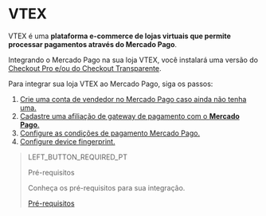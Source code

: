 # VTEX

VTEX é uma **plataforma e-commerce de lojas virtuais que permite processar pagamentos através do Mercado Pago**.

Integrando o Mercado Pago na sua loja VTEX, você instalará uma versão do [Checkout Pro e/ou do Checkout Transparente](https://www.mercadopago.com.br/ferramentas-para-vender/cobrar).

Para integrar sua loja VTEX ao Mercado Pago, siga os passos:

1. [Crie uma conta de vendedor no Mercado Pago caso ainda não tenha uma.](https://www.mercadopago[FAKER][URL][DOMAIN]/hub/registration/landing)
2. [Cadastre uma afiliação de gateway de pagamento com o **Mercado Pago**.](https://www.mercadopago[FAKER][URL][DOMAIN]/developers/pt/guides/plugins/unofficial/vtex/gateway-affiliations)
3. [Configure as condições de pagamento Mercado Pago.](https://www.mercadopago[FAKER][URL][DOMAIN]/developers/pt/guides/plugins/unofficial/vtex/configure-payment-conditions)
4. [Configure device fingerprint.](https://www.mercadopago[FAKER][URL][DOMAIN]/developers/pt/guides/plugins/unofficial/vtex/device-fingerprint)

> LEFT_BUTTON_REQUIRED_PT
>
> Pré-requisitos
>
> Conheça os pré-requisitos para sua integração.
>
> [Pré-requisitos](https://www.mercadopago[FAKER][URL][DOMAIN]/developers/pt/guides/plugins/unofficial/vtex/prerequisites)
